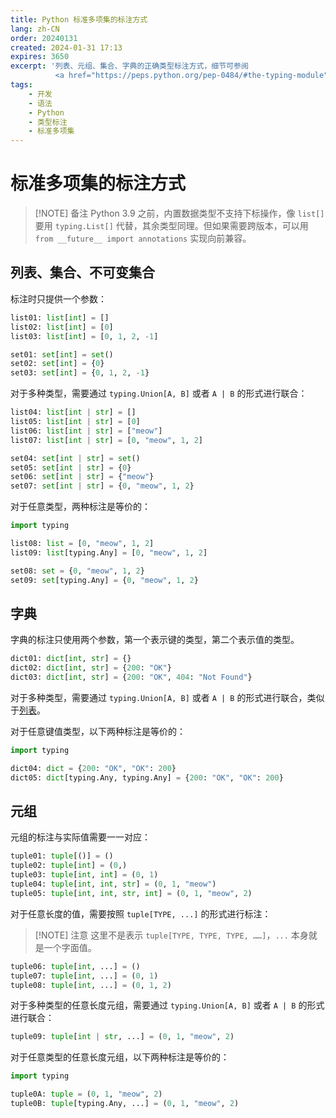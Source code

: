 ```yaml
---
title: Python 标准多项集的标注方式
lang: zh-CN
order: 20240131
created: 2024-01-31 17:13
expires: 3650
excerpt: '列表、元组、集合、字典的正确类型标注方式，细节可参阅
          <a href="https://peps.python.org/pep-0484/#the-typing-module"><b>PEP 484</b></a>。'
tags:
    - 开发
    - 语法
    - Python
    - 类型标注
    - 标准多项集
---
```


# 标准多项集的标注方式

<RevisionInfo />

> [!NOTE] 备注
> Python 3.9 之前，内置数据类型不支持下标操作，像 `list[]` 要用 `typing.List[]` 代替，其余类型同理。但如果需要跨版本，可以用 `from __future__ import annotations` 实现向前兼容。

## 列表、集合、不可变集合

标注时只提供一个参数：

```python
list01: list[int] = []
list02: list[int] = [0]
list03: list[int] = [0, 1, 2, -1]

set01: set[int] = set()
set02: set[int] = {0}
set03: set[int] = {0, 1, 2, -1}
```

对于多种类型，需要通过 `typing.Union[A, B]` 或者 `A | B` 的形式进行联合：

```python
list04: list[int | str] = []
list05: list[int | str] = [0]
list06: list[int | str] = ["meow"]
list07: list[int | str] = [0, "meow", 1, 2]

set04: set[int | str] = set()
set05: set[int | str] = {0}
set06: set[int | str] = {"meow"}
set07: set[int | str] = {0, "meow", 1, 2}
```

对于任意类型，两种标注是等价的：

```python
import typing

list08: list = [0, "meow", 1, 2]
list09: list[typing.Any] = [0, "meow", 1, 2]

set08: set = {0, "meow", 1, 2}
set09: set[typing.Any] = {0, "meow", 1, 2}
```

## 字典

字典的标注只使用两个参数，第一个表示键的类型，第二个表示值的类型。

```python
dict01: dict[int, str] = {}
dict02: dict[int, str] = {200: "OK"}
dict03: dict[int, str] = {200: "OK", 404: "Not Found"}
```

对于多种类型，需要通过 `typing.Union[A, B]` 或者 `A | B` 的形式进行联合，类似于[列表](#列表)。

对于任意键值类型，以下两种标注是等价的：

```python
import typing

dict04: dict = {200: "OK", "OK": 200}
dict05: dict[typing.Any, typing.Any] = {200: "OK", "OK": 200}
```

## 元组

元组的标注与实际值需要一一对应：

```python
tuple01: tuple[()] = ()
tuple02: tuple[int] = (0,)
tuple03: tuple[int, int] = (0, 1)
tuple04: tuple[int, int, str] = (0, 1, "meow")
tuple05: tuple[int, int, str, int] = (0, 1, "meow", 2)
```

对于任意长度的值，需要按照 `tuple[TYPE, ...]` 的形式进行标注：

> [!NOTE] 注意
> 这里不是表示 `tuple[TYPE, TYPE, TYPE, ……]`，`...` 本身就是一个字面值。

```python
tuple06: tuple[int, ...] = ()
tuple07: tuple[int, ...] = (0, 1)
tuple08: tuple[int, ...] = (0, 1, 2)
```

对于多种类型的任意长度元组，需要通过 `typing.Union[A, B]` 或者 `A | B` 的形式进行联合：

```python
tuple09: tuple[int | str, ...] = (0, 1, "meow", 2)
```

对于任意类型的任意长度元组，以下两种标注是等价的：

```python
import typing

tuple0A: tuple = (0, 1, "meow", 2)
tuple0B: tuple[typing.Any, ...] = (0, 1, "meow", 2)
```
